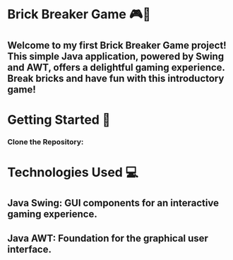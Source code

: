 # Brick Breaker Game 🎮🧱
## Welcome to my first Brick Breaker Game project! This simple Java application, powered by Swing and AWT, offers a delightful gaming experience. Break bricks and have fun with this introductory game!

# Getting Started 🚀
### Clone the Repository:

# Technologies Used 💻
## Java Swing: GUI components for an interactive gaming experience.
## Java AWT: Foundation for the graphical user interface.
